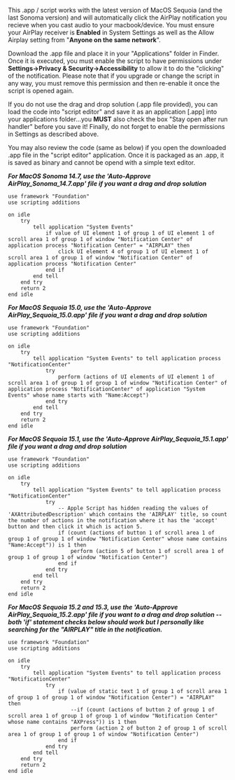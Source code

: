 This .app / script works with the latest version of MacOS Sequoia (and the last Sonoma version) and will automatically click the AirPlay notification you recieve when you cast audio to your macbook/device.  You must ensure your AirPlay receiver is **Enabled** in System Settings as well as the Allow Airplay setting from "**Anyone on the same network**".

Download the .app file and place it in your "Applications" folder in Finder.  Once it is executed, you must enable the script to have permissions under **Settings->Privacy & Security->Accessibility** to allow it to do the "clicking" of the notification.  Please note that if you upgrade or change the script in any way, you must remove this permission and then re-enable it once the script is opened again.

If you do not use the drag and drop solution (.app file provided), you can load the code into "script editor" and save it as an application [.app] into your applications folder...you **MUST** also check the box "Stay open after run handler" before you save it!  Finally, do not forget to enable the permissions in Settings as described above.

You may also review the code (same as below) if you open the downloaded .app file in the "script editor" application.  Once it is packaged as an .app, it is saved as binary and cannot be opend with a simple text editor.


***For MacOS Sonoma 14.7, use the 'Auto-Approve AirPlay_Sonoma_14.7.app' file if you want a drag and drop solution***
```
use framework "Foundation"
use scripting additions

on idle
	try
		tell application "System Events"
			if value of UI element 1 of group 1 of UI element 1 of scroll area 1 of group 1 of window "Notification Center" of application process "Notification Center" = "AIRPLAY" then
				click UI element 4 of group 1 of UI element 1 of scroll area 1 of group 1 of window "Notification Center" of application process "Notification Center"
			end if
		end tell
	end try
	return 2
end idle
```



***For MacOS Sequoia 15.0, use the 'Auto-Approve AirPlay_Sequoia_15.0.app' file if you want a drag and drop solution***
```
use framework "Foundation"
use scripting additions

on idle
	try
		tell application "System Events" to tell application process "NotificationCenter"
			try
				perform (actions of UI elements of UI element 1 of scroll area 1 of group 1 of group 1 of window "Notification Center" of application process "NotificationCenter" of application "System Events" whose name starts with "Name:Accept")
			end try
		end tell
	end try
	return 2
end idle
```

***For MacOS Sequoia 15.1, use the 'Auto-Approve AirPlay_Sequoia_15.1.app' file if you want a drag and drop solution***
```
use framework "Foundation"
use scripting additions

on idle
	try
		tell application "System Events" to tell application process "NotificationCenter"
			try
				-- Apple Script has hidden reading the values of 'AXAttributedDescription' which contains the 'AIRPLAY' title, so count the number of actions in the notification where it has the 'accept' button and then click it which is action 5.
				if (count (actions of button 1 of scroll area 1 of group 1 of group 1 of window "Notification Center" whose name contains "Name:Accept")) is 1 then
					perform (action 5 of button 1 of scroll area 1 of group 1 of group 1 of window "Notification Center")
				end if
			end try
		end tell
	end try
	return 2
end idle
```

***For MacOS Sequoia 15.2 and 15.3, use the 'Auto-Approve AirPlay_Sequoia_15.2.app' file if you want to a drag and drop solution -- both 'if' statement checks below should work but I personally like searching for the "AIRPLAY" title in the notification.***
```
use framework "Foundation"
use scripting additions

on idle
	try
		tell application "System Events" to tell application process "NotificationCenter"
			try
				if (value of static text 1 of group 1 of scroll area 1 of group 1 of group 1 of window "Notification Center") = "AIRPLAY" then
					--if (count (actions of button 2 of group 1 of scroll area 1 of group 1 of group 1 of window "Notification Center" whose name contains "AXPress")) is 1 then
					perform (action 2 of button 2 of group 1 of scroll area 1 of group 1 of group 1 of window "Notification Center")
				end if
			end try
		end tell
	end try
	return 2
end idle
```
